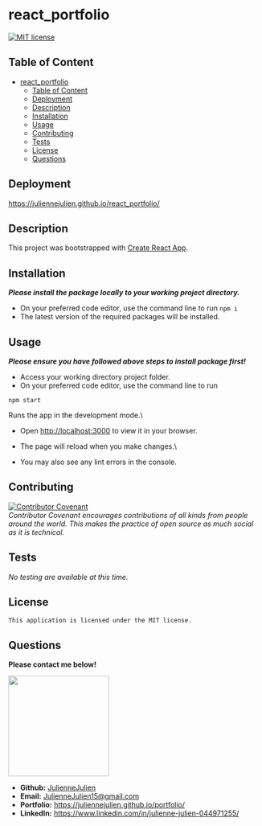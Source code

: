 # react_portfolio
[![MIT license](https://img.shields.io/badge/license-MIT-blue.svg)](https://mit-license.org/)

## Table of Content

- [react_portfolio](#react_portfolio)
  - [Table of Content](#table-of-content)
  - [Deployment](#deployment)
  - [Description](#description)
  - [Installation](#installation)
  - [Usage](#usage)
  - [Contributing](#contributing)
  - [Tests](#tests)
  - [License](#license)
  - [Questions](#questions)
  
## Deployment
https://juliennejulien.github.io/react_portfolio/

## Description

This project was bootstrapped with [Create React App](https://github.com/facebook/create-react-app).

## Installation
***Please install the package locally to your working project directory.***
- On your preferred code editor, use the command line to run `npm i`
- The latest version of the required packages will be installed.


## Usage
***Please ensure you have followed above steps to install package first!***
- Access your working directory project folder.
- On your preferred code editor, use the command line to run

`npm start`

 Runs the app in the development mode.\ 
- Open [http://localhost:3000](http://localhost:3000) to view it in your browser.

- The page will reload when you make changes.\
- You may also see any lint errors in the console.



## Contributing

[![Contributor Covenant](https://img.shields.io/badge/Contributor%20Covenant-2.1-4baaaa.svg)](https://www.contributor-covenant.org/)
<br>*Contributor Covenant encourages contributions of all kinds from people around the world. This makes the practice of open source as much social as it is technical.*

## Tests
*No testing are available at this time.*

## License
    This application is licensed under the MIT license.

## Questions
**Please contact me below!**

<img src="https://avatars.githubusercontent.com/u/117052258?v=4" width="200" height="200" />

- **Github:** [JulienneJulien](https://github.com/JulienneJulien)
- **Email:** JulienneJulien15@gmail.com 
- **Portfolio:** https://juliennejulien.github.io/portfolio/
- **LinkedIn:** https://www.linkedin.com/in/julienne-julien-044971255/

